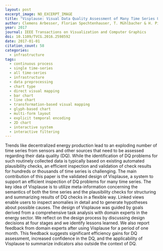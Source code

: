 ```yaml
---
layout: post
excerpt_image: NO_EXCERPT_IMAGE
title: "Visplause: Visual Data Quality Assessment of Many Time Series Using Plausibility Checks"
author: Clemens Arbesser, Florian Spechtenhauser, T. Mühlbacher & H. Piringer
year: 2017
journal: IEEE Transactions on Visualization and Computer Graphics
doi: 10.1109/TVCG.2016.2598592
date: 2017-01-01
citation_count: 58
categories:
  - infrastructure
tags:
  - continuous process
  - single time-series
  - all time-series
  - infrastructure
  - data preprocessing
  - chart type
  - direct visual mapping
  - bar chart
  - line chart
  - transformation-based visual mapping
  - glyph-based chart
  - multi-form layout
  - explicit temporal encoding
  - 2D chart
  - interactive system
  - interactive filtering
---
```

Trends like decentralized energy production lead to an exploding number of time series from sensors and other sources that need to be assessed regarding their data quality (DQ). While the identification of DQ problems for such routinely collected data is typically based on existing automated plausibility checks, an efficient inspection and validation of check results for hundreds or thousands of time series is challenging. The main contribution of this paper is the validated design of Visplause, a system to support an efficient inspection of DQ problems for many time series. The key idea of Visplause is to utilize meta-information concerning the semantics of both the time series and the plausibility checks for structuring and summarizing results of DQ checks in a flexible way. Linked views enable users to inspect anomalies in detail and to generate hypotheses about possible causes. The design of Visplause was guided by goals derived from a comprehensive task analysis with domain experts in the energy sector. We reflect on the design process by discussing design decisions at four stages and we identify lessons learned. We also report feedback from domain experts after using Visplause for a period of one month. This feedback suggests significant efficiency gains for DQ assessment, increased confidence in the DQ, and the applicability of Visplause to summarize indicators also outside the context of DQ.
